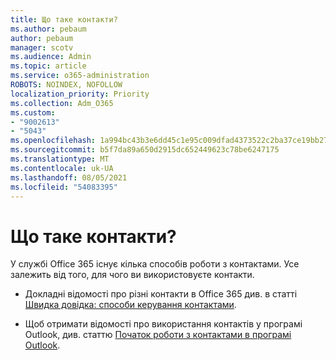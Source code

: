 ```yaml
---
title: Що таке контакти?
ms.author: pebaum
author: pebaum
manager: scotv
ms.audience: Admin
ms.topic: article
ms.service: o365-administration
ROBOTS: NOINDEX, NOFOLLOW
localization_priority: Priority
ms.collection: Adm_O365
ms.custom:
- "9002613"
- "5043"
ms.openlocfilehash: 1a994bc43b3e6dd45c1e95c009dfad4373522c2ba37ce19bb270922e155c85b5
ms.sourcegitcommit: b5f7da89a650d2915dc652449623c78be6247175
ms.translationtype: MT
ms.contentlocale: uk-UA
ms.lasthandoff: 08/05/2021
ms.locfileid: "54083395"
---
```

# <a name="what-are-contacts"></a>Що таке контакти?

У службі Office 365 існує кілька способів роботи з контактами. Усе залежить від того, для чого ви використовуєте контакти.

- Докладні відомості про різні контакти в Office 365 див. в статті [Швидка довідка: способи керування контактами](https://docs.microsoft.com/microsoft-365/admin/misc/ways-to-manage-contacts?view=o365-worldwide).

- Щоб отримати відомості про використання контактів у програмі Outlook, див. статтю [Початок роботи з контактами в програмі Outlook](https://support.office.com/article/using-contacts-people-in-outlook-on-the-web-1e3438c7-26b2-420c-87de-3cea9d31b5cb?WT.mc_id=365AdminCSH&ui=en-US&rs=en-US&ad=US).
